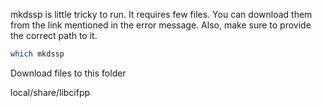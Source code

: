 mkdssp is little tricky to run. It requires few files. You can download them from the link mentioned in the error message. Also, make sure to provide the correct path to it.

```bash
which mkdssp
```

Download files to this folder

local/share/libcifpp
